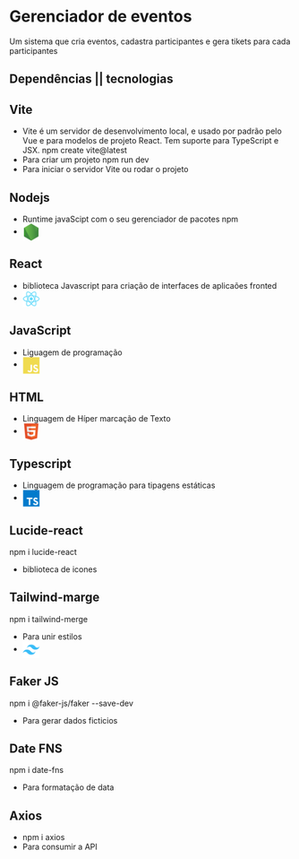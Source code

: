 # Gerenciador de eventos

Um sistema que cria eventos, cadastra participantes e gera tikets para cada participantes


## Dependências || tecnologias

## Vite
- Vite é um servidor de desenvolvimento local, e usado por padrão pelo Vue e para modelos de projeto React. Tem suporte para TypeScript e JSX.
npm create vite@latest
- Para criar um projeto
npm run dev
- Para iniciar o servidor Vite ou rodar o projeto

## Nodejs 
- Runtime javaScipt com o seu gerenciador de pacotes npm 
- <img align="center" height="30" width="30" alt="nodejs-icon" src="https://raw.githubusercontent.com/devicons/devicon/master/icons/nodejs/nodejs-original.svg">

## React
- biblioteca Javascript para criação de interfaces de aplicaões fronted
- <img align="center" height="30" width="30" alt="react-icon" src="https://raw.githubusercontent.com/devicons/devicon/master/icons/react/react-original.svg">

## JavaScript
- Liguagem de programação
- <img align="center" height="30" width="30" alt="js-icon"  src="https://raw.githubusercontent.com/devicons/devicon/master/icons/javascript/javascript-plain.svg">

## HTML
- Linguagem de Híper marcação de Texto
- <img align="center" height="30" width="30" alt="html-icon" src="https://raw.githubusercontent.com/devicons/devicon/master/icons/html5/html5-original.svg">

## Typescript 
- Linguagem de programação para tipagens estáticas
- <img align="center" alt="Rafa-Ts" height="30" width="30" src="https://raw.githubusercontent.com/devicons/devicon/master/icons/typescript/typescript-plain.svg">

## Lucide-react
npm i lucide-react
- biblioteca de icones

## Tailwind-marge
npm i tailwind-merge
- Para unir estilos
- <img align="center" alt="Rafa-Tailwind" height="30" width="30" src="https://raw.githubusercontent.com/devicons/devicon/master/icons/tailwindcss/tailwindcss-original.svg">

## Faker JS
npm i @faker-js/faker --save-dev
- Para gerar dados ficticios

## Date FNS
npm i date-fns
- Para formatação de data

## Axios
- npm i axios
- Para consumir a API